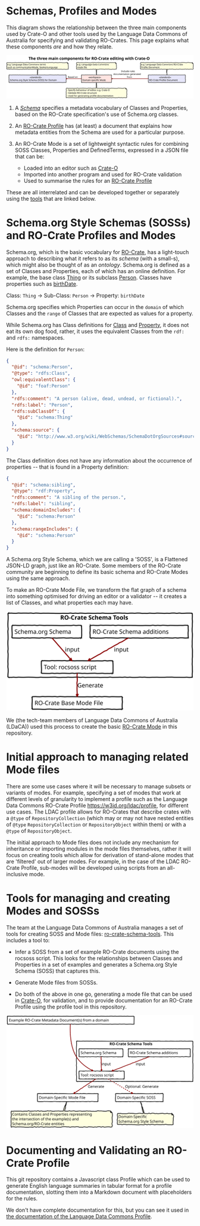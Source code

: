 # Schemas, Profiles and Modes

This diagram shows the relationship between the three main components used by Crate-O and other tools used by the Language Data Commons of Australia for specifying and validating RO-Crates. This page explains what these components _are_ and how they relate.

![Image showing the relationship between Schemas, Profiles and Modes](./images/schema-mode-profile.svg)

1. A [_Schema_](#soss) specifies a metadata vocabulary of Classes and Properties, based on the RO-Crate specification's use of Schema.org classes.

2. An [RO-Crate Profile] has (at least) a document that explains how metadata entities from the Schema are used for a particular purpose.

3. An RO-Crate Mode is a set of lightweight syntactic rules for combining SOSS Classes, Properties and DefinedTerms, expressed in a JSON file that can be:
   - Loaded into an editor such as [Crate-O]
   - Imported into another program and used for RO-Crate validation
   - Used to summarise the rules for an [RO-Crate Profile]

These are all interrelated and can be developed together or separately using the [tools](#tools) that are linked below.

<a name="soss"> </a>

# Schema.org Style Schemas (SOSSs) and RO-Crate Profiles and Modes

Schema.org, which is the basic vocabulary for [RO-Crate], has
a light-touch approach to describing what it refers to as its _schema_ (with a
small-s), which might also be thought of as an _ontology_. Schema.org is defined
as a set of Classes and Properties, each of which has an online definition. For
example, the base class [Thing](http://schema.org/Thing) or its subclass
[Person](http://schema.org/Person). Classes have properties such as
[birthDate](http://schema.org/birthDate).

Class: `Thing` → Sub-Class: `Person` → Property: `birthDate`

Schema.org specifies which Properties can occur in the `domain` of which Classes and the `range` of Classes that are expected as values for a property.

While Schema.org has Class definitions for [Class](http://schema.org/Class) and [Property](http://schema.org/Property), it does not eat its own dog food, rather, it uses the equivalent Classes from the `rdf:` and `rdfs:` namespaces.

Here is the definition for `Person`:

```json
{
  "@id": "schema:Person",
  "@type": "rdfs:Class",
  "owl:equivalentClass": {
    "@id": "foaf:Person"
  },
  "rdfs:comment": "A person (alive, dead, undead, or fictional).",
  "rdfs:label": "Person",
  "rdfs:subClassOf": {
    "@id": "schema:Thing"
  },
  "schema:source": {
    "@id": "http://www.w3.org/wiki/WebSchemas/SchemaDotOrgSources#source_rNews"
  }
}
```

The Class definition does not have any information about the occurrence of properties -- that is found in a Property definition:

```json
{
  "@id": "schema:sibling",
  "@type": "rdf:Property",
  "rdfs:comment": "A sibling of the person.",
  "rdfs:label": "sibling",
  "schema:domainIncludes": {
    "@id": "schema:Person"
  },
  "schema:rangeIncludes": {
    "@id": "schema:Person"
  }
}
```

A Schema.org Style Schema, which we are calling a 'SOSS', is a Flattened JSON-LD graph, just like an RO-Crate. Some members of the RO-Crate community are beginning to define its basic schema and RO-Crate Modes using the same approach.

To make an RO-Crate Mode File, we transform the flat graph of a schema into something optimised for driving an editor or a validator -- it creates a list of Classes, and what properties each may have.

![Image showing how the script `rocsoss` from RO-Crate Schema Tools is used to compile a base mode from the Schema.org schema, with RO-Crate additions ](images/soss-to-profile.svg)

We (the tech-team members of Language Data Commons of Australia (LDaCA)) used this process to create the basic [RO-Crate Mode](../modes/base.json) in this repository.

# Initial approach to managing related Mode files

There are some use cases where it will be necessary to manage subsets or variants of modes. For example, specifying a set of modes that work at different levels of granularity to implement a profile such as the Language Data Commons RO-Crate Profile <https://w3id.org/ldac/profile>, for different use cases. The LDAC profile allows for RO-Crates that describe crates with a `@type` of `RepositoryCollection` (which may or may not have nested entities of `@type` `RepositoryCollection` or `RepositoryObject` within them) or with a `@type` of `RepositoryObject`.

The initial approach to Mode files does not include any mechanism for inheritance or importing modules in the mode files themselves, rather it will focus on creating tools which allow for derivation of stand-alone modes that are 'filtered' out of larger modes. For example, in the case of the LDAC RO-Crate Profile, sub-modes will be developed using scripts from an all-inclusive mode.

<a name="tools"> </a>

# Tools for managing and creating Modes and SOSSs

The team at the Language Data Commons of Australia manages a set of tools for creating SOSS and Mode files: [ro-crate-schema-tools]. This includes a tool to:

- Infer a SOSS from a set of example RO-Crate documents using the rocsoss script. This looks for the relationships between Classes and Properties in a set of examples and generates a Schema.org Style Schema (SOSS) that captures this.

- Generate Mode files from SOSSs.

- Do both of the above in one go, generating a mode file that can be used in [Crate-O], for validation, and to provide documentation for an RO-Crate Profile using the profile tool in this repository.

![Image showing how the script `rocsoss` from RO-Crate Schema Tools is used to compile a domain specific profile ](images/example-to-profile.svg)

# Documenting and Validating an RO-Crate Profile

This git repository contains a Javascript class Profile which can be used to generate English language summaries in tabular format for a profile documentation, slotting them into a Markdown document with placeholders for the rules.

We don't have complete documentation for this, but you can see it used in [the documentation of the Language Data Commons Profile](https://github.com/Language-Research-Technology/ldac-profile/blob/master/make-profile.js).

[Crate-O]: https://github.com/Language-Research-Technology/crate-o
[RO-Crate]: https://www.researchobject.org/ro-crate/
[RO-Crate Profile]: https://www.researchobject.org/ro-crate/1.2-DRAFT/profiles.html
[ro-crate-schema-tools]: https://github.com/Language-Research-Technology/ro-crate-schema-tools
[RO-Crate]: https://www.researchobject.org/ro-crate/
